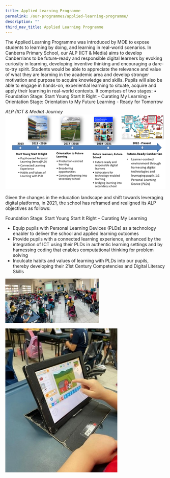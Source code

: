 ```yaml
---
title: Applied Learning Programme
permalink: /our-programmes/applied-learning-programme/
description: ""
third_nav_title: Applied Learning Programme
---
```

The Applied Learning Programme was introduced by MOE to expose students to learning by doing, and learning in real-world scenarios. In Canberra Primary School, our ALP (ICT & Media) aims to develop Canberrians to be future-ready and responsible digital learners by evoking curiosity in learning, developing inventive thinking and encouraging a dare-to-try spirit. Students would be able to appreciate the relevance and value of what they are learning in the academic area and develop stronger motivation and purpose to acquire knowledge and skills. Pupils will also be able to engage in hands-on, experiential learning to situate, acquire and apply their learning in real-world contexts. It comprises of two stages:
•	Foundation Stage: Start Young Start It Right - Curating My Learning 
•	Orientation Stage: Orientation to My Future Learning - Ready for Tomorrow


*ALP (ICT & Media) Journey*
![](/images/ALP.png)

Given the changes in the education landscape and shift towards leveraging digital platforms, in 2021, the school has reframed and realigned its ALP objectives as follows:

Foundation Stage: Start Young Start It Right – Curating My Learning


*   Equip pupils with Personal Learning Devices (PLDs) as a technology enabler to deliver the school and applied learning outcomes
*   Provide pupils with a connected learning experience, enhanced by the integration of ICT using their PLDs in authentic learning settings and by harnessing coding that enables computational thinking for problem solving 
*   Inculcate habits and values of learning with PLDs into our pupils, thereby developing their 21st Century Competencies and Digital Literacy Skills

![](/images/Picture7.jpg)

![](/images/Picture8.jpg)



